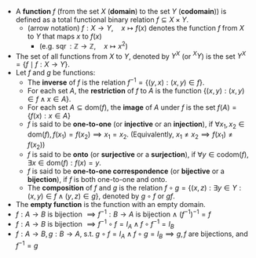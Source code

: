 - A **function** $f$ (from the set $X$ (**domain**) to the set $Y$ (**codomain**)) is defined as a total functional binary relation $f\subseteq{X\times{Y}}$.
	- (arrow notation) $f:X\to{Y},\quad x\mapsto f(x)$ denotes the function $f$ from $X$ to $Y$ that maps $x$ to $f(x)$
		- (e.g. $\operatorname{sqr}:\mathbb{Z} \to \mathbb{Z},\quad x\mapsto x^2$)
- The set of all functions from $X$ to $Y$, denoted by $Y^X$ (or $^XY$) is the set $Y^X=\{f \mid f : X \to Y\}$.
- Let $f$ and $g$ be functions:
	- The **inverse** of $f$ is the relation $f^{-1}=\{(y,x) : (x,y) \in f\}$.
	- For each set $A$, the **restriction** of $f$ to $A$ is the function $\{(x,y) : (x,y) \in f \land x\in A\}$.
	- For each set $A\subseteq\text{dom}(f)$, the **image** of $A$ under $f$ is the set $f(A)=\{f(x) : x\in A\}$ 
	- $f$ is said to be **one-to-one** (or **injective** or an **injection**), if $\forall x_1,x_2 \in \text{dom}(f), f(x_1)=f(x_2) \implies x_1=x_2$. (Equivalently, $x_1 \neq x_2 \implies f(x_1) \neq f(x_2)$)
	- $f$ is said to be **onto** (or **surjective** or a **surjection**), if $\forall y\in \text{codom}(f), \exists x\in \text{dom}(f) : f(x)=y$.
	- $f$ is said to be **one-to-one correspondence** (or **bijective** or a **bijection**), if $f$ is both one-to-one and onto.
	- The **composition** of $f$ and $g$ is the relation $f\circ g=\{(x,z) : \exists y \in Y : (x,y) \in f \land (y,z) \in g\}$, denoted by $g\circ f$ or $gf$.
- The **empty function** is the function with an empty domain. 
- $f:A\to{B}$ is bijection $\implies f^{-1}:B\to{A}$ is bijection $\land$ $(f^{-1})^{-1}=f$
- $f:A\to{B}$ is bijection $\implies f^{-1}\circ{f}=I_A \land f\circ{f^{-1}}=I_B$
- $f:A\to{B}, g:B\to{A}$, s.t. $g\circ{f}=I_A\land{f\circ{g}=I_B}\implies{g, f}$ are bijections, and $f^{-1}=g$